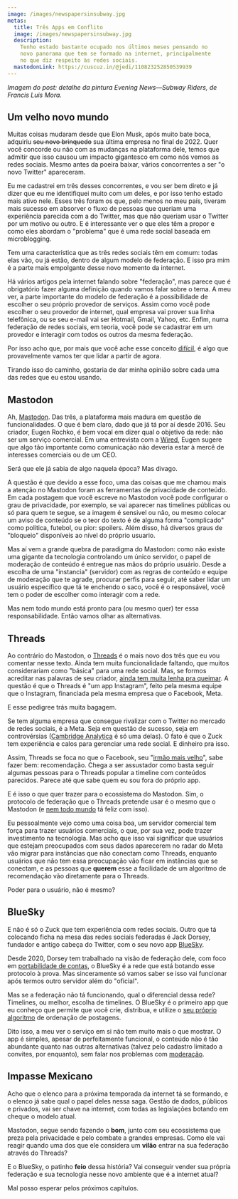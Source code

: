 ```yaml
---
image: /images/newspapersinsubway.jpg
metas:
  title: Três Apps em Conflito
  image: /images/newspapersinsubway.jpg
  description:
    Tenho estado bastante ocupado nos últimos meses pensando no
    novo panorama que tem se formado na internet, principalmente
    no que diz respeito às redes sociais.
  mastodonLink: https://cuscuz.in/@jedi/110823252850539939
---
```


_Imagem do post: detalhe da pintura Evening News—Subway Riders, de Francis Luis
Mora._

## Um velho novo mundo

Muitas coisas mudaram desde que Elon Musk, após muito bate boca, adquiriu ~~seu
novo brinquedo~~ sua última empresa no final de 2022. Quer você concorde ou não
com as mudanças na plataforma dele, temos que admitir que isso causou um impacto
gigantesco em como nós vemos as redes sociais. Mesmo antes da poeira baixar,
vários concorrentes a ser "o novo Twitter" apareceram.

Eu me cadastrei em três desses concorrentes, e vou ser bem direto e já dizer que
eu me identifiquei muito com um deles, e por isso tenho estado mais ativo nele.
Esses três foram os que, pelo menos no meu país, tiveram mais sucesso em
absorver o fluxo de pessoas que queriam uma experiência parecida com a do
Twitter, mas que não queriam usar o Twitter por um motivo ou outro. E é
interessante ver o que eles têm a propor e como eles abordam o "problema" que é
uma rede social baseada em microblogging.

Tem uma característica que as três redes sociais têm em comum: todas elas vão,
ou já estão, dentro de algum modelo de federação. E isso pra mim é a parte mais
empolgante desse novo momento da internet.

Há vários artigos pela internet falando sobre "federação", mas parece que é
obrigatório fazer alguma definição quando vamos falar sobre o tema. A meu ver, a
parte importante do modelo de federação é a possibilidade de escolher o seu
próprio provedor de serviços. Assim como você pode escolher o seu provedor de
internet, qual empresa vai prover sua linha telefônica, ou se seu e-mail vai ser
Hotmail, Gmail, Yahoo, etc. Enfim, numa federação de redes sociais, em teoria,
você pode se cadastrar em um provedor e interagir com todos os outros da mesma
federação.

Por isso acho que, por mais que você ache esse conceito [difícil][cnet01], é
algo que provavelmente vamos ter que lidar a partir de agora.

Tirando isso do caminho, gostaria de dar minha opinião sobre cada uma das redes
que eu estou usando.

## Mastodon

Ah, [Mastodon][masto01]. Das três, a plataforma mais madura em questão de
funcionalidades. O que é bem claro, dado que já tá por aí desde 2016. Seu
criador, Eugen Rochko, é bem vocal em dizer qual o objetivo da rede: não ser um
serviço comercial. Em uma entrevista com a [Wired][wired01], Eugen sugere que
algo tão importante como comunicação não deveria estar à mercê de interesses
comerciais ou de um CEO.

Será que ele já sabia de algo naquela época? Mas divago.

A questão é que devido a esse foco, uma das coisas que me chamou mais a atenção
no Mastodon foram as ferramentas de privacidade de conteúdo. Em cada postagem
que você escreve no Mastodon você pode configurar o grau de privacidade, por
exemplo, se vai aparecer nas timelines públicas ou só para quem te segue, se a
imagem é sensivel ou não, ou mesmo colocar um aviso de conteúdo se o teor do
texto é de alguma forma "complicado" como política, futebol, ou pior: spoilers.
Além disso, há diversos graus de "bloqueio" disponíveis ao nível do próprio
usuario.

Mas aí vem a grande quebra de paradigma do Mastodon: como não existe uma gigante
da tecnologia controlando um único servidor, o papel de moderação de conteúdo é
entregue nas mãos do próprio usuário. Desde a escolha de uma "instancia"
(servidor) com as regras de conteúdo e equipe de moderação que te agrade,
procurar perfis para seguir, até saber lidar um usuário específico que tá te
enchendo o saco, você é o responsável, você tem o poder de escolher como
interagir com a rede.

Mas nem todo mundo está pronto para (ou mesmo quer) ter essa responsabilidade.
Então vamos olhar as alternativas.

## Threads

Ao contrário do Mastodon, o [Threads][insta01] é o mais novo dos três que eu vou
comentar nesse texto. Ainda tem muita funcionalidade faltando, que muitos
considerariam como "básica" para uma rede social. Mas, se formos acreditar nas
palavras de seu criador, [ainda tem muita lenha pra queimar][verge01]. A questão
é que o Threads é "um app Instagram", feito pela mesma equipe que o Instagram,
financiada pela mesma empresa que o Facebook, Meta.

E esse pedigree trás muita bagagem.

Se tem alguma empresa que consegue rivalizar com o Twitter no mercado de redes
sociais, é a Meta. Seja em questão de sucesso, seja em controvérsias
([Cambridge Analytica][bbc01] é só uma delas). O fato é que o Zuck tem
experiência e calos para gerenciar uma rede social. E dinheiro pra isso.

Assim, Threads se foca no que o Facebook, seu "[irmão mais velho][wiki01]", sabe
fazer bem: recomendação. Chega a ser assustador como basta seguir algumas
pessoas para o Threads popular a timeline com conteúdos parecidos. Parece até
que sabe quem eu sou fora do próprio app.

E é isso o que quer trazer para o ecossistema do Mastodon. Sim, o protocolo de
federação que o Threads pretende usar é o mesmo que o Mastodon (e
[nem todo mundo][wired02] tá feliz com isso).

Eu pessoalmente vejo como uma coisa boa, um servidor comercial tem força para
trazer usuários comerciais, o que, por sua vez, pode trazer investimento na
tecnologia. Mas acho que isso vai significar que usuários que estejam
preocupados com seus dados aparecerem no radar do Meta vão migrar para
instâncias que não conectam como Threads, enquanto usuários que não tem essa
preocupação vão ficar em instâncias que se conectam, e as pessoas que **querem**
esse a facilidade de um algoritmo de recomendação vão diretamente para o
Threads.

Poder para o usuário, não é mesmo?

## BlueSky

E não é só o Zuck que tem experiência com redes sociais. Outro que tá colocando
ficha na mesa das redes sociais federadas é Jack Dorsey, fundador e antigo
cabeça do Twitter, com o seu novo app [BlueSky][bsky01].

Desde 2020, Dorsey tem trabalhado na visão de federação dele, com foco em
[portabilidade de contas][at01], o BlueSky é a rede que está botando esse
protocolo à prova. Mas sinceramente só vamos saber se isso vai funcionar após
termos outro servidor além do "oficial".

Mas se a federação não tá funcionando, qual o diferencial dessa rede? Timelines,
ou melhor, escolha de timelines. O BlueSky é o primeiro app que eu conheço que
permite que você crie, distribua, e utilize o [seu próprio algoritmo][bsky02] de
ordenação de postagens.

Dito isso, a meu ver o serviço em si não tem muito mais o que mostrar. O app é
simples, apesar de perfeitamente funcional, o conteúdo não é tão abundante
quanto nas outras alternativas (talvez pelo cadastro limitado a convites, por
enquanto), sem falar nos problemas com [moderação][tech01].

## Impasse Mexicano

Acho que o elenco para a próxima temporada da internet tá se formando, e o
elenco já sabe qual o papel deles nessa saga. Gestão de dados, públicos e
privados, vai ser chave na internet, com todas as legislações botando em cheque
o modelo atual.

Mastodon, segue sendo fazendo o **bom**, junto com seu ecossistema que preza
pela privacidade e pelo combate a grandes empresas. Como ele vai reagir quando
uma dos que ele considera um **vilão** entrar na sua federação através do
Threads?

E o BlueSky, o patinho **feio** dessa história? Vai conseguir vender sua própria
federação e sua tecnologia nesse novo ambiente que é a internet atual?

Mal posso esperar pelos próximos capítulos.

[at01]: https://atproto.com/guides/faq#why-not-use-activitypub
[bbc01]: https://www.bbc.com/portuguese/internacional-43461751
[bsky01]: https://bsky.app
[bsky02]: https://blueskyweb.xyz/blog/7-27-2023-custom-feeds
[cnet01]: https://www.cnet.com/news/social-media/i-want-to-like-mastodon-the-decentralized-network-isnt-making-that-easy/
[insta01]: https://www.threads.net
[masto01]: https://joinmastodon.org
[tech01]: https://techcrunch.com/2023/07/17/bluesky-racial-slurs-banned-list-usernames/
[verge01]: https://www.theverge.com/2023/7/5/23784870/instagram-threads-adam-mosseri-interview-twitter-competitor
[wiki01]: https://pt.wikipedia.org/wiki/1984_(livro) "Big Brother"
[wired01]: https://www.wired.com/story/the-man-behind-mastodon-eugen-rochko-built-it-for-this-moment/
[wired02]: https://www.wired.com/story/metas-threads-could-make-or-break-the-fediverse/
